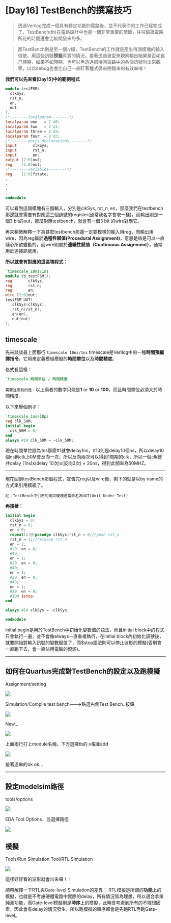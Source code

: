 
# [Day16] TestBench的撰寫技巧
> 透過Verilog完成一個具有特定功能的電路後，並不代表你的工作已經完成了，TestBench(tb)在電路設計中也是一個非常重要的環節，往往驗證電路所花的時間還會比較開發來的多。

> 而TestBench則是另一個.v檔，TestBench的工作就是產生待測模塊的輸入信號，用這些訊號**模擬**真實的情況，接著透過波型來觀察輸出結果是否如自己預期，如果不如預期，也可以再透過把待測電路中的各個訊號叫出來觀察，以此debug也會比自己一直盯著程式碼來除錯來的有效率唷！

**我們可以先來看[Day15]中的範例程式**

```verilog
module testFSM(
  clkSys, 
  rst_n,
  en,
  out
);
/*--------localparam--------*/
localparam one   = 2'd0;
localparam two   = 2'd1;
localparam three = 2'd2;
localparam four  = 2'd3;
/*--------ports declarations--------*/
input       clkSys;
input       rst_n;
input       en;
output [2:0]out;
reg    [2:0]out;
/*--------variables--------*/
reg    [1:0]fstate;
.
.
.
.
endmodule

```
可以看到這個模塊有三個輸入，分別是clkSys, rst_n, en，那麼我們在testbench那邊就會需要有對應這三個訊號的register(通常我名字會取一樣)，而輸出則是一個3 bit的out，那麼對應testbench，就會有一個3 bit 的wire對應它。

再來稍微解釋一下為甚麼testbench那邊一定要模塊的輸入用reg，而輸出用wire，因為reg屬於**過程性賦值(Procedural Assignment)**，意思是值是可以一直隨心所欲變動的，而wire則屬於**連續性賦值（Continuous Assignment）**，通常用於連接訊號用。


**所以就會有對應的這區塊程式：**

```verilog
`timescale 10ns/1ns
module tb_testFSM();
reg       clkSys;
reg       rst_n;
reg       en;
wire [2:0]out;
testFSM UUT(
  .clkSys(clkSys), 
  .rst_n(rst_n),
  .en(en),
  .out(out)
);
```


## timescale
先來談談最上面那行 `timescale 10ns/1ns`
timescale是Verilog中的一種**時間預編譯指令**，它用來定義模組模擬的**時間單位**以及**時間精度**。

格式長這樣：
```verilog
`timescale 時間單位 / 時間精度
```
`需要注意到的是：`以上兩者的數字只能是**1** or **10** or **100**，而且時間單位必須大於時間精度。

以下來舉個例子：
```verilog
`timescale 1ns/10ps
reg clk_50M;
initial begin
  clk_50M = 0;
end
always #10 clk_50M = ~clk_50M;
```
現在時間單位設為1ns那麼#1就會delay1ns，#10則是delay10個ns，所以delay10個ns則clk_50M會反向一次，所以反向兩次可以得到1周期的clk，所以一個clk總共delay (1ns)x(delay 10次)x(反向2次) = 20ns，得到此頻率為50MHZ。

---

現在回到testBench那個程式，宣告完reg以及wire後，剩下的就是以by name的方式來引用模組了。

`註：TestBench中引用的測試模塊通常命名為UUT(Unit Under Test)`

**再接著：**
```verilog
initial begin
  clkSys = 0;
  rst_n = 0;
  en = 0;
  repeat(2)@(posedge clkSys)rst_n = 0;//push rst_n
  rst_n = 1;//release rst_n
  en = 1;
  #20  en = 0;
  #40;
  en = 1;
  #20  en = 0;
  #40;
  en = 1;
  #20  en = 0;
  #40;
  en = 1;
  #20  en = 0;
  #100 $stop;
end

always #10 clkSys = ~clkSys;

endmodule
```
initial begin是用於TestBench中初始化變數值的語法，而且initial block中的程式只會執行一遍，並不會像always一直重複執行，在initial block內初始化訊號後，就要開始對輸入訊號的變數賦值了，而$stop語法則可以停止波形的模擬(否則會一直跑下去，會一直佔用電腦的資源)。

---

## 如何在Quartus完成對TestBench的設定以及跑模擬
Assignment/setting

![](https://i.imgur.com/3YvNOIT.png)

Simulation/Compile test bench--->點選右側Test Bench..按鈕

![](https://i.imgur.com/dbqOAwZ.png)

New...

![](https://i.imgur.com/6vsAc2g.png)

上面兩行打上module名稱，下方選擇tb的.v檔並add

![](https://i.imgur.com/TxdMiQ3.png)

接著連串的ok ok...

---

## 設定modelsim路徑

tools/options

![](https://i.imgur.com/Kxv5UqR.png)

EDA Tool Options，並選擇路徑

![](https://i.imgur.com/JTbEpSL.png)

## 模擬

Tools/Run Simulation Tool/RTL Simulation

![](https://i.imgur.com/KJCBeft.png)

這樣好好看的波形就會出來囉！！

順帶解釋一下RTL與Gate-level Simulation的差異：
RTL模擬是所謂的**功能**上的模擬，也就是不考慮硬體電路中實際的delay，所有情況皆為理想，所以適合拿來純測功能，而Gate-level模擬則是**時序**上的模擬，此時會考慮到所有的不理想因素，因此會有delay的情況發生，所以跑模擬的順序都會是先跑RTL再跑Gate-level。

